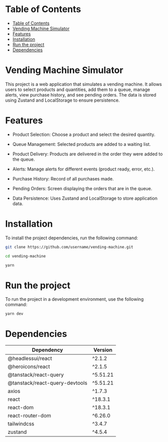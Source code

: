 
# Table of Contents

- [Table of Contents](#table-of-contents)
- [Vending Machine Simulator](#vending-machine-simulator)
- [Features](#features)
- [Installation](#installation)
- [Run the project](#run-the-project)
- [Dependencies](#dependencies)

# Vending Machine Simulator

This project is a web application that simulates a vending machine. It allows users to select products and quantities, add them to a queue, manage alerts, view purchase history, and see pending orders. The data is stored using Zustand and LocalStorage to ensure persistence.


# Features

 - Product Selection:  Choose a product and select the desired quantity.
   
- Queue Management: Selected products are added to a waiting list.
   
-  Product Delivery: Products are delivered in the order they were added
   to the queue.
   
- Alerts: Manage alerts for different events (product ready, error,
   etc.).
   
- Purchase History: Record of all purchases made.
   
- Pending Orders: Screen displaying the orders that are in the queue.
   
- Data Persistence: Uses Zustand and LocalStorage to store application
   data.

# Installation

To install the project dependencies, run the following command:

```bash
git clone https://github.com/username/vending-machine.git
```

```bash
cd vending-machine
```

```bash
yarn 
```
# Run the project

To run the project in a development environment, use the following command:

```bash
yarn dev
```

# Dependencies

| Dependency                         | Version  |
| ---------------------------------- | -------- |
| @headlessui/react                  | ^2.1.2   |
| @heroicons/react                   | ^2.1.5   |
| @tanstack/react-query              | ^5.51.21 |
| @tanstack/react-query-devtools     | ^5.51.21 |
| axios                              | ^1.7.3   |
| react                              | ^18.3.1  |
| react-dom                          | ^18.3.1  |
| react-router-dom                   | ^6.26.0  |
| tailwindcss                        | ^3.4.7   |
| zustand                            | ^4.5.4   |
